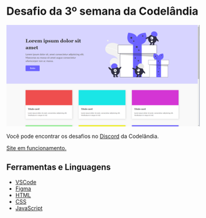 # Desafio da 3º semana da Codelândia

![Resultado](public/assets/image/screen1.PNG)

<p>Você pode encontrar os desafios no <a href="https://discord.com/invite/QevDJqCzaY">Discord</a> da Codelândia.</p>

<p><a href="https://iuricodeonepage.netlify.app/">Site em funcionamento.</a>

## Ferramentas e Linguagens

* <a href="https://code.visualstudio.com/download">VSCode</a>
* <a href="https://www.figma.com/downloads/">Figma</a>
* <a href="https://developer.mozilla.org/pt-BR/docs/Web/HTML">HTML</a>
* <a href="https://developer.mozilla.org/pt-BR/docs/Web/CSS">CSS</a>
* <a href="https://developer.mozilla.org/pt-BR/docs/Web/JavaScript">JavaScript</a>

